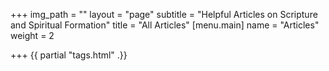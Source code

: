 +++
img_path = ""
layout = "page"
subtitle = "Helpful Articles on Scripture and Spiritual Formation"
title = "All Articles"
[menu.main]
name = "Articles"
weight = 2

+++
{{ partial "tags.html" .}}<!-- layouts/blog/single.html -->
